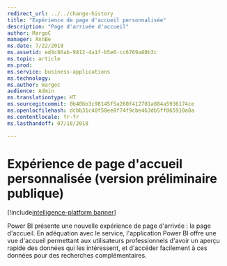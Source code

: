 ```yaml
---
redirect_url: ../../change-history
title: "Expérience de page d'accueil personnalisée"
description: "Page d'arrivée d'accueil"
author: MargoC
manager: AnnBe
ms.date: 7/22/2018
ms.assetid: ed4c86ab-9812-4a1f-b5e6-cc6769a80b3c
ms.topic: article
ms.prod: 
ms.service: business-applications
ms.technology: 
ms.author: margoc
audience: Admin
ms.translationtype: HT
ms.sourcegitcommit: 0b40bb3c98145f5a260f412701a884a5936174ce
ms.openlocfilehash: dcbb31c48f58ee8f74f9cbe463db5ff065910a8a
ms.contentlocale: fr-fr
ms.lasthandoff: 07/18/2018

---
```

# <a name="personalized-home-experience-public-preview"></a>Expérience de page d'accueil personnalisée (version préliminaire publique)

[!include[intelligence-platform banner](../../includes/intelligence-platform.md)]




Power BI présente une nouvelle expérience de page d'arrivée : la page d'accueil. En adéquation avec le service, l'application Power BI offre une vue d'accueil permettant aux utilisateurs professionnels d'avoir un aperçu rapide des données qui les intéressent, et d'accéder facilement à ces données pour des recherches complémentaires.

